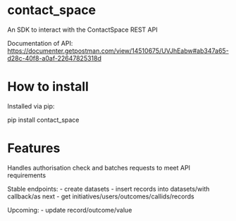 # contact_space

An SDK to interact with the ContactSpace REST API

Documentation of API: https://documenter.getpostman.com/view/14510675/UVJhEabw#ab347a65-d28c-40f8-a0af-22647825318d 

# How to install

Installed via pip:

pip install contact_space


# Features
Handles authorisation check and batches requests to meet API requirements

Stable endpoints:
    - create datasets
    - insert records into datasets/with callback/as next
    - get initiatives/users/outcomes/callids/records

Upcoming:
    - update record/outcome/value